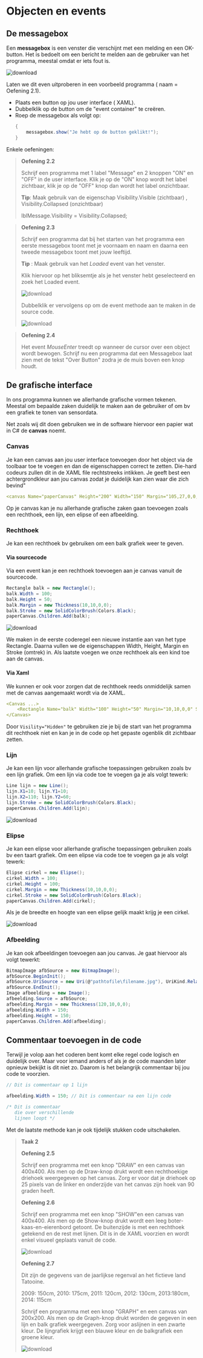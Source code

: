 # Objecten en events

## De messagebox

Een **messagebox** is een venster die verschijnt met een melding en een OK-button. Het is bedoelt om een bericht te melden aan de gebruiker van het programma, meestal omdat er iets fout is.

![download](./images/afbeelding1.png)

Laten we dit even uitproberen in een voorbeeld programma ( naam = Oefening 2.1).
* Plaats een button op jou user interface ( XAML).
* Dubbelklik op de button om de "event container" te creëren.
* Roep de messagebox als volgt op:
    ```csharp
    {
        messagebox.show("Je hebt op de button geklikt!");
    }
    ```

Enkele oefeningen:

>**Oefening 2.2**
>
> Schrijf een programma met 1 label "Message" en 2 knoppen "ON" en "OFF" in de user interface.
> Klik je op de "ON" knop wordt het label zichtbaar, klik je op de "OFF" knop dan wordt het label onzichtbaar.
>
> **Tip**: Maak gebruik van de eigenschap Visibility.Visible (zichtbaar) , Visibility.Collapsed (onzichtbaar)
>
>lblMessage.Visibility = Visibility.Collapsed;

>**Oefening 2.3**
>
> Schrijf een programma dat bij het starten van het programma een eerste messagebox toont met je voornaam en naam en daarna een tweede messagebox toont met jouw leeftijd.
>
> **Tip** : Maak gebruik van het *Loaded* event van het venster.
>
> Klik hiervoor op het bliksemtje als je het venster hebt geselecteerd en zoek het Loaded event.
>
> ![download](./images/afbeelding2.png)
>
> Dubbelklik er vervolgens op om de event methode aan te maken in de source code.
>
> ![download](./images/afbeelding3.png)

>**Oefening 2.4**
>
> Het event *MouseEnter* treedt op wanneer de cursor over een object wordt bewogen. Schrijf nu een programma dat een Messagebox laat zien met de tekst "Over Button" zodra je de muis boven een knop houdt.

## De grafische interface

In ons programma kunnen we allerhande grafische vormen tekenen. Meestal om bepaalde zaken duidelijk te maken aan de gebruiker of om bv een grafiek te tonen van sensordata.

Net zoals wij dit doen gebruiken we in de software hiervoor een papier wat in C# de **canvas** noemt.

### Canvas

Je kan een canvas aan jou user interface toevoegen door het object via de toolbaar toe te voegen en dan de eigenschappen correct te zetten. Die-hard codeurs zullen dit in de XAML file rechtstreeks intikken. Je geeft best een achtergrondkleur aan jou canvas zodat je duidelijk kan zien waar die zich bevind"

```yaml
<canvas Name="paperCanvas" Height="200" Width="150" Margin="105,27,0,0," VerticalAlignment="Top" HorizontalAlignment="Left" Background="LightGray"/>
```
Op je canvas kan je nu allerhande grafische zaken gaan toevoegen zoals een rechthoek, een lijn, een elipse of een afbeelding.

### Rechthoek

Je kan een rechthoek bv gebruiken om een balk grafiek weer te geven.

#### Via sourcecode

Via een event kan je een rechthoek toevoegen aan je canvas vanuit de sourcecode.

```csharp
Rectangle balk = new Rectangle();
balk.Width = 100;
balk.Height = 50;
balk.Margin = new Thickness(10,10,0,0);
balk.Stroke = new SolidColorBrush(Colors.Black);
paperCanvas.Children.Add(balk);
```
![download](./images/afbeelding4.png)

We maken in de eerste coderegel een nieuwe instantie aan van het type Rectangle. Daarna vullen we de eigenschappen Width, Height, Margin en Stroke (omtrek) in. Als laatste voegen we onze rechthoek als een kind toe aan de canvas.

#### Via Xaml

We kunnen er ook voor zorgen dat de rechthoek reeds onmiddelijk samen met de canvas aangemaakt wordt via de XAML.

```yaml
<Canvas ...>
    <Rectangle Name="balk" Width="100" Height="50" Margin="10,10,0,0" Stroke="Black" Visiblity="Hidden"/>
</Canvas>
```
Door `Visility="Hidden"` te gebruiken zie je bij de start van het programma dit rechthoek niet en kan je in de code op het gepaste ogenblik dit zichtbaar zetten.

### Lijn

Je kan een lijn voor allerhande grafische toepassingen gebruiken zoals bv een lijn grafiek.
Om een lijn via code toe te voegen ga je als volgt tewerk:

```csharp
Line lijn = new Line();
lijn.X1=10; lijn.Y1=10;
lijn.X2=110; lijn.Y2=60;
lijn.Stroke = new SolidColorBrush(Colors.Black);
paperCanvas.Children.Add(lijn);
```

![download](./images/afbeelding5.png)

### Elipse

Je kan een elipse voor allerhande grafische toepassingen gebruiken zoals bv een taart grafiek.
Om een elipse via code toe te voegen ga je als volgt tewerk:

```csharp
Elipse cirkel = new Elipse();
cirkel.Width = 100;
cirkel.Height = 100;
cirkel.Margin = new Thickness(10,10,0,0);
cirkel.Stroke = new SolidColorBrush(Colors.Black);
paperCanvas.Children.Add(cirkel);
```

Als je de breedte en hoogte van een elipse gelijk maakt krijg je een cirkel.

![download](./images/afbeelding6.png)

### Afbeelding

Je kan ook afbeeldingen toevoegen aan jou canvas. Je gaat hiervoor als volgt tewerkt:

```csharp
BitmapImage afbSource = new BitmapImage();
afbSource.BeginInit();
afbSource.UriSource = new Uri(@"pathtofile\filename.jpg"), UriKind.RelativeOrAbsolute);
afbSource.EndInit();
Image afbeelding = new Image();
afbeelding.Source = afbSource;
afbeelding.Margin = new Thickness(120,10,0,0);
afbeelding.Width = 150;
afbeelding.Height = 150;
paperCanvas.Children.Add(afbeelding);
```

## Commentaar toevoegen in de code

Terwijl je volop aan het coderen bent komt elke regel code logisch en duidelijk over. Maar voor iemand anders of als je de code maanden later opnieuw bekijkt is dit niet zo.
Daarom is het belangrijk commentaar bij jou code te voorzien.

```csharp
// Dit is commentaar op 1 lijn 

afbeelding.Width = 150; // Dit is commentaar na een lijn code

/* Dit is commentaar
   die over verschillende
   lijnen loopt */
```
Met de laatste methode kan je ook tijdelijk stukken code uitschakelen.

> **Taak 2**
>
> **Oefening 2.5**
>
> Schrijf een programma met een knop "DRAW" en een canvas van 400x400. Als men op de Draw-knop drukt wordt een rechthoekige driehoek weergegeven op het canvas. Zorg er voor dat je driehoek op 25 pixels van de linker en onderzijde van het canvas zijn hoek van 90 graden heeft.
>
> **Oefening 2.6**
>
> Schrijf een programma met een knop "SHOW"en een canvas van 400x400. Als men op de Show-knop drukt wordt een leeg boter-kaas-en-eierenbord getoont. De buitenzijde is met een rechthoek getekend en de rest met lijnen. Dit is in de XAML voorzien en wordt enkel visueel geplaats vanuit de code.
>
>![download](./images/afbeelding7.png)
>
> **Oefening 2.7**
>
> Dit zijn de gegevens van de jaarlijkse regenval an het fictieve land Tatooine.
>
> 2009: 150cm, 2010: 175cm, 2011: 120cm, 2012: 130cm, 2013:180cm, 2014: 115cm
>
> Schrijf een programma met een knop "GRAPH" en een canvas van 200x200. Als men op de Graph-knop drukt worden de gegeven in een lijn en balk grafiek weergegeven. Zorg voor aslijnen in een zwarte kleur. De lijngrafiek krijgt een blauwe kleur en de balkgrafiek een groene kleur.
> 
>![download](./images/afbeelding8.png)
